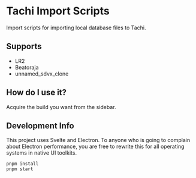 # Tachi Import Scripts

Import scripts for importing local database files to Tachi.

## Supports

- LR2
- Beatoraja
- unnamed_sdvx_clone

## How do I use it?

Acquire the build you want from the sidebar.

## Development Info

This project uses Svelte and Electron. To anyone who is going to complain about Electron performance, you are free to rewrite this for all operating systems in native UI toolkits.

```
pnpm install
pnpm start
```
